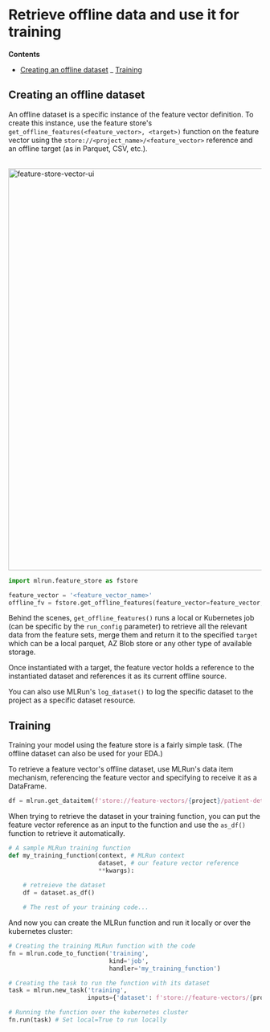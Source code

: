 # Retrieve offline data and use it for training

**Contents**
- [Creating an offline dataset](#creating-an-offline-dataset)
_ [Training](#training)

## Creating an offline dataset

An offline dataset is a specific instance of the feature vector definition. To create this instance, use the feature store's 
`get_offline_features(<feature_vector>, <target>)` function on the feature vector using the `store://<project_name>/<feature_vector>` 
reference and an offline target (as in Parquet, CSV, etc.).

<br><img src="../_static/images/mlrun-feature-vector-ui.png" alt="feature-store-vector-ui" width="800"/><br>

```python
import mlrun.feature_store as fstore

feature_vector = '<feature_vector_name>'
offline_fv = fstore.get_offline_features(feature_vector=feature_vector, target=ParquetTarget())
```

Behind the scenes, `get_offline_features()` runs a local or Kubernetes job (can be specific by the `run_config` parameter) to retrieve 
all the relevant data from the feature sets, merge them and return it to the specified `target` which can be a local parquet, 
AZ Blob store or any other type of available storage.

Once instantiated with a target, the feature vector holds a reference to the instantiated dataset and references it as its current offline source.

You can also use MLRun's `log_dataset()` to log the specific dataset to the project as a specific dataset resource.

## Training

Training your model using the feature store is a fairly simple task. (The offline dataset can also be used for your EDA.)

To retrieve a feature vector's offline dataset, use MLRun's data item mechanism, referencing the feature vector and 
specifying to receive it as a DataFrame.

```python
df = mlrun.get_dataitem(f'store://feature-vectors/{project}/patient-deterioration').as_df()
```

When trying to retrieve the dataset in your training function, you can put the feature vector reference as an input to 
the function and use the `as_df()` function to retrieve it automatically.

```python
# A sample MLRun training function
def my_training_function(context, # MLRun context
                         dataset, # our feature vector reference
                         **kwargs):
    
    # retreieve the dataset
    df = dataset.as_df()

    # The rest of your training code...
```

And now you can create the MLRun function and run it locally or over the kubernetes cluster:

```python
# Creating the training MLRun function with the code
fn = mlrun.code_to_function('training', 
                            kind='job',
                            handler='my_training_function')

# Creating the task to run the function with its dataset
task = mlrun.new_task('training', 
                      inputs={'dataset': f'store://feature-vectors/{project}/{feature_vector_name}'}) # The feature vector is given as an input to the function

# Running the function over the kubernetes cluster
fn.run(task) # Set local=True to run locally
```